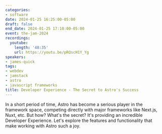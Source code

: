 ```yaml
---
categories:
- software
date: 2024-01-25 16:25:00-05:00
draft: false
end_date: 2024-01-25 17:10:00-05:00
event: the-jam-2024
recordings:
  youtube:
    length: '48:35'
    url: https://youtu.be/pRQscH1Y_Yg
speakers:
- james-quick
tags:
- webdev
- jamstack
- astro
- javascript frameworks
title: Developer Experience - The Secret to Astro's Success
---
```



In a short period of time, Astro has become a serious player in the framework space, competing directly with major frameworks like Next.js, Nuxt, etc. But how? What's the secret? It's providing an incredible Developer Experience. Let's explore the features and functionality that make working with Astro such a joy.